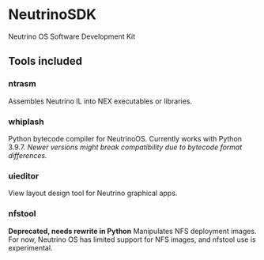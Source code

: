 # NeutrinoSDK
Neutrino OS Software Development Kit

## Tools included
### ntrasm
Assembles Neutrino IL into NEX executables or libraries.
### whiplash
Python bytecode compiler for NeutrinoOS. Currently works with Python 3.9.7. *Newer versions might break compatibility due to bytecode format differences.*
### uieditor
View layout design tool for Neutrino graphical apps.
### nfstool
**Deprecated, needs rewrite in Python** Manipulates NFS deployment images. For now, Neutrino OS has limited support for NFS images, and nfstool use is experimental.